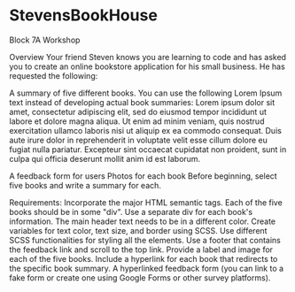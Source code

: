 # StevensBookHouse
Block 7A Workshop

Overview
Your friend Steven knows you are learning to code and has asked you to create an online bookstore application for his small business. He has requested the following:

A summary of five different books. You can use the following Lorem Ipsum text instead of developing actual book summaries:
Lorem ipsum dolor sit amet, consectetur adipiscing elit, sed do eiusmod tempor incididunt ut labore et dolore magna aliqua. Ut enim ad minim veniam, quis nostrud exercitation ullamco laboris nisi ut aliquip ex ea commodo consequat. Duis aute irure dolor in reprehenderit in voluptate velit esse cillum dolore eu fugiat nulla pariatur. Excepteur sint occaecat cupidatat non proident, sunt in culpa qui officia deserunt mollit anim id est laborum.

A feedback form for users
Photos for each book
Before beginning, select five books and write a summary for each.

Requirements: 
Incorporate the major HTML semantic tags.
Each of the five books should be in some "div".
Use a separate div for each book's information.
The main header text needs to be in a different color.
Create variables for text color, text size, and border using SCSS. 
Use different SCSS functionalities for styling all the elements.
Use a footer that contains the feedback link and scroll to the top link.
Provide a label and image for each of the five books. 
Include a hyperlink for each book that redirects to the specific book summary. 
A hyperlinked feedback form (you can link to a fake form or create one using Google Forms or other survey platforms). 
